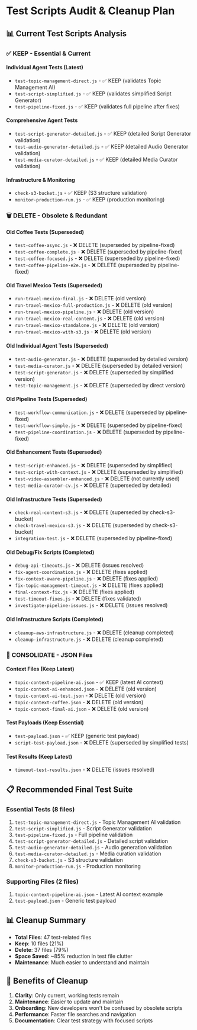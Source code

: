 # Test Scripts Audit & Cleanup Plan

## 📊 Current Test Scripts Analysis

### ✅ **KEEP - Essential & Current**

#### **Individual Agent Tests (Latest)**
- `test-topic-management-direct.js` - ✅ KEEP (validates Topic Management AI)
- `test-script-simplified.js` - ✅ KEEP (validates simplified Script Generator)
- `test-pipeline-fixed.js` - ✅ KEEP (validates full pipeline after fixes)

#### **Comprehensive Agent Tests**
- `test-script-generator-detailed.js` - ✅ KEEP (detailed Script Generator validation)
- `test-audio-generator-detailed.js` - ✅ KEEP (detailed Audio Generator validation)
- `test-media-curator-detailed.js` - ✅ KEEP (detailed Media Curator validation)

#### **Infrastructure & Monitoring**
- `check-s3-bucket.js` - ✅ KEEP (S3 structure validation)
- `monitor-production-run.js` - ✅ KEEP (production monitoring)

### 🗑️ **DELETE - Obsolete & Redundant**

#### **Old Coffee Tests (Superseded)**
- `test-coffee-async.js` - ❌ DELETE (superseded by pipeline-fixed)
- `test-coffee-complete.js` - ❌ DELETE (superseded by pipeline-fixed)
- `test-coffee-focused.js` - ❌ DELETE (superseded by pipeline-fixed)
- `test-coffee-pipeline-e2e.js` - ❌ DELETE (superseded by pipeline-fixed)

#### **Old Travel Mexico Tests (Superseded)**
- `run-travel-mexico-final.js` - ❌ DELETE (old version)
- `run-travel-mexico-full-production.js` - ❌ DELETE (old version)
- `run-travel-mexico-pipeline.js` - ❌ DELETE (old version)
- `run-travel-mexico-real-content.js` - ❌ DELETE (old version)
- `run-travel-mexico-standalone.js` - ❌ DELETE (old version)
- `run-travel-mexico-with-s3.js` - ❌ DELETE (old version)

#### **Old Individual Agent Tests (Superseded)**
- `test-audio-generator.js` - ❌ DELETE (superseded by detailed version)
- `test-media-curator.js` - ❌ DELETE (superseded by detailed version)
- `test-script-generator.js` - ❌ DELETE (superseded by simplified version)
- `test-topic-management.js` - ❌ DELETE (superseded by direct version)

#### **Old Pipeline Tests (Superseded)**
- `test-workflow-communication.js` - ❌ DELETE (superseded by pipeline-fixed)
- `test-workflow-simple.js` - ❌ DELETE (superseded by pipeline-fixed)
- `test-pipeline-coordination.js` - ❌ DELETE (superseded by pipeline-fixed)

#### **Old Enhancement Tests (Superseded)**
- `test-script-enhanced.js` - ❌ DELETE (superseded by simplified)
- `test-script-with-context.js` - ❌ DELETE (superseded by simplified)
- `test-video-assembler-enhanced.js` - ❌ DELETE (not currently used)
- `test-media-curator-cv.js` - ❌ DELETE (superseded by detailed)

#### **Old Infrastructure Tests (Superseded)**
- `check-real-content-s3.js` - ❌ DELETE (superseded by check-s3-bucket)
- `check-travel-mexico-s3.js` - ❌ DELETE (superseded by check-s3-bucket)
- `integration-test.js` - ❌ DELETE (superseded by pipeline-fixed)

#### **Old Debug/Fix Scripts (Completed)**
- `debug-api-timeouts.js` - ❌ DELETE (issues resolved)
- `fix-agent-coordination.js` - ❌ DELETE (fixes applied)
- `fix-context-aware-pipeline.js` - ❌ DELETE (fixes applied)
- `fix-topic-management-timeout.js` - ❌ DELETE (fixes applied)
- `final-context-fix.js` - ❌ DELETE (fixes applied)
- `test-timeout-fixes.js` - ❌ DELETE (fixes validated)
- `investigate-pipeline-issues.js` - ❌ DELETE (issues resolved)

#### **Old Infrastructure Scripts (Completed)**
- `cleanup-aws-infrastructure.js` - ❌ DELETE (cleanup completed)
- `cleanup-infrastructure.js` - ❌ DELETE (cleanup completed)

### 🔄 **CONSOLIDATE - JSON Files**

#### **Context Files (Keep Latest)**
- `topic-context-pipeline-ai.json` - ✅ KEEP (latest AI context)
- `topic-context-ai-enhanced.json` - ❌ DELETE (old version)
- `topic-context-ai-test.json` - ❌ DELETE (old version)
- `topic-context-coffee.json` - ❌ DELETE (old version)
- `topic-context-final-ai.json` - ❌ DELETE (old version)

#### **Test Payloads (Keep Essential)**
- `test-payload.json` - ✅ KEEP (generic test payload)
- `script-test-payload.json` - ❌ DELETE (superseded by simplified tests)

#### **Test Results (Keep Latest)**
- `timeout-test-results.json` - ❌ DELETE (issues resolved)

## 📋 **Recommended Final Test Suite**

### **Essential Tests (8 files)**
1. `test-topic-management-direct.js` - Topic Management AI validation
2. `test-script-simplified.js` - Script Generator validation  
3. `test-pipeline-fixed.js` - Full pipeline validation
4. `test-script-generator-detailed.js` - Detailed script validation
5. `test-audio-generator-detailed.js` - Audio generation validation
6. `test-media-curator-detailed.js` - Media curation validation
7. `check-s3-bucket.js` - S3 structure validation
8. `monitor-production-run.js` - Production monitoring

### **Supporting Files (2 files)**
1. `topic-context-pipeline-ai.json` - Latest AI context example
2. `test-payload.json` - Generic test payload

## 📊 **Cleanup Summary**
- **Total Files**: 47 test-related files
- **Keep**: 10 files (21%)
- **Delete**: 37 files (79%)
- **Space Saved**: ~85% reduction in test file clutter
- **Maintenance**: Much easier to understand and maintain

## 🎯 **Benefits of Cleanup**
1. **Clarity**: Only current, working tests remain
2. **Maintenance**: Easier to update and maintain
3. **Onboarding**: New developers won't be confused by obsolete scripts
4. **Performance**: Faster file searches and navigation
5. **Documentation**: Clear test strategy with focused scripts